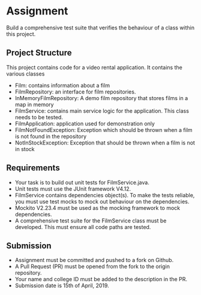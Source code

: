 # Assignment
Build a comprehensive test suite that verifies the behaviour of a class within this project.

## Project Structure
This project contains code for a video rental application. It contains the various classes
* Film: contains information about a film
* FilmRepository: an interface for film repositories.
* InMemoryFilmRepository: A demo film repository that stores films in a map in memory
* FilmService: contains main service logic for the application. This class needs to be tested.
* FilmApplication: application used for demonstration only
* FilmNotFoundException: Exception which should be thrown when a film is not found in the repository
* NotInStockException: Exception that should be thrown when a film is not in stock

## Requirements
* Your task is to build out unit tests for FilmService.java.
* Unit tests must use the JUnit framework V4.12.
* FilmService contains dependencies object(s). To make the tests reliable, you must use test mocks to mock out behaviour on the dependencies. 
* Mockito V2.23.4 must be used as the mocking framework to mock dependencies.
* A comprehensive test suite for the FilmService class must be developed. This must ensure all code paths are tested.

## Submission
* Assignment must be committed and pushed to a fork on Github.
* A Pull Request (PR) must be opened from the fork to the origin repository.
* Your name and college ID must be added to the description in the PR.
* Submission date is 15th of April, 2019.
 